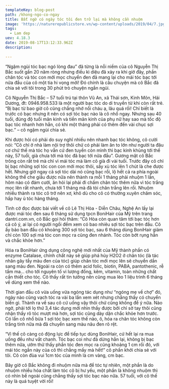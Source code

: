 ```yaml
---
templateKey: blog-post
path: /khong-ngo-co-ngay
title: Bất ngờ có ngày tóc tôi đen trở lại mà không cần nhuộm
image: 'https://naturerepublicstore.vn/wp-content/uploads/2019/04/7.jpg' 
tags:
  - Lam dep
uev: 4.18.3
date: 2019-08-17T13:12:33.962Z
description:
 
---
```



“Ngậm ngùi tóc bạc ngó lòng đau” đã từng là nỗi niềm của cô Nguyễn Thị Bắc suốt gần 20 năm ròng nhưng điều kì diệu đã xảy ra khi giờ đây, phần chân tóc và tóc con mới mọc chuyển đen đã mang lại cho mái tóc bạc tới nửa đầu của cô một tia hi vọng mới! Đó chính là câu chuyện mà cô Bắc đã chia sẻ với tôi trong 30 phút trò chuyện ngắn ngủi.


Cô Nguyễn Thị Bắc – 57 tuổi trú tại thôn Vũ An, xã Thái sơn, Kinh Môn, Hải Dương, đt: 0946.958.533 là một người bạc tóc do di truyền từ khi còn rất trẻ. “Bị bạc từ bao giờ cô cũng chẳng nhớ nổi cháu ạ, lâu quá rồi! Chỉ biết là trước có bạc nhưng ít nên có sợi tóc bạc nào là cô nhổ ngay. Nhưng sau 40 tuổi, đúng độ tuổi mãn kinh và tiền mãn kinh của phụ nữ hay sao mà tốc độ bạc tóc nhanh hơn hẳn, có khi một tháng phải có thêm đến vài chục sợi bạc.” – cô ngậm ngùi chia sẻ.

Khi được hỏi có phải do suy nghĩ nhiều nên nhanh bạc tóc không, cô cười nói: “Cô chỉ ở nhà làm nội trợ thôi chứ có phải làm ăn to lớn như người ta đâu cơ chứ thế mà tóc họ vẫn cứ đen tuyền còn mình thì bạc kinh khủng tới thế này, 57 tuổi, già chưa tới mà tóc đã bạc tới nửa đầu”. Gương mặt cô Bắc trông còn rất trẻ mà chỉ vì mái tóc mà làm cô già đi vài tuổi. Trước đây cô chỉ bị bạc những sợi tóc con con mới mọc thôi, sấy xù tóc lên 1 chút là che được hết. Nhưng giờ ngay cả sợi tóc dài nó cũng bạc rồi, lộ hết cả ra phía ngoài không thể che giấu được nữa nên thành ra mỗi 1 tháng phải nhuộm 1 lần, hôm nào có đám cưới, ăn hỏi lại phải đi chấm chân tóc thêm nữa vì tóc trắng mọc lên rất nhanh, chưa tới 1 tháng mà đã tòi chân trắng lên rồi. Nhuộm nhiều thành ra tóc cô trở nên xơ, khô dù cho cô có thường xuyên chăm sóc, hấp hay ủ tóc hàng tháng.

 
Tình cờ đọc được bài viết về cô Lê Thị Hòa - Diễn Châu, Nghệ An lấy lại được mái tóc đen sau 6 tháng sử dụng tpcn BoniHair của Mỹ trên trang dantri.com.vn, cô Bắc gọi hỏi thăm: “Cô Hòa còn quan tâm tới bạc tóc hơn cả cô ý, ai lại có người ngồi đếm xem có bao nhiêu sợi tóc bạc trên đầu. Cô ấy bảo ban đầu có khoảng 300 sợi tóc bạc, sau 6 tháng dùng BoniHair giảm chỉ còn 100 sợi mà tóc con mọc ra cũng đen nhánh. Tóc còn bớt rụng hẳn và chắc khỏe hơn.”

Hóa ra BoniHair ứng dụng công nghệ mới nhất của Mỹ thành phần có enzyme Catalase, chính chất này sẽ giúp phá hủy H2O2 ở chân tóc (là tác nhân gây tẩy màu đen của tóc) giúp chân tóc mới mọc lên sẽ chuyển dần sang màu đen. Ngoài ra còn có thêm acid folic, biotin, PABA, pantothenic, rễ tầm ma… cho tới nguyên tố vi lượng đồng, kẽm, vitamin, toàn những chất cần thiết cho tóc. Cô thấy rất tin tưởng nên cũng mua lèo 1 liệu trình 6 tháng về dùng xem thế nào.

Thời gian đầu cô vừa uống vừa ngóng tác dụng như “ngóng mẹ về chợ” đó, ngày nào cũng vạch tóc ra vài ba lần xem xét nhưng chẳng thấy có chuyển biến gì. Thành ra về sau cô cứ uống vậy thôi chứ cũng không để ý nữa. Nào ngờ, phải tới lọ thứ 3,4 tác dụng mới nhìn thấy được bởi chỉ sờ tay thôi cũng nhận thấy rõ tóc mượt mà hơn, sợi tóc cũng dày dặn chắc khỏe hơn trước. Có lần cô nhổ bừa 1 sợi tóc bạc xem thế nào, ô, hóa ra chân tóc không còn trắng tinh nữa mà đã chuyển sang màu nâu đen rõ rệt.

“Vì thế cô càng có động lực để tiếp tục dùng BoniHair, cứ hết lại ra mua uống đều như vắt chanh. Tóc bạc coi như đã dừng hẳn lại, không bị bạc thêm nữa, ướm thử thấy phần tóc đen mọc ra cũng khoảng 1 cm rồi đó, với mái tóc ngắn này của cô thì chẳng mấy mà hết!” cô phấn khởi chia sẻ với tôi. Cô còn đùa vui 1cm tóc của mình là cm vàng, cm bạc.

Bây giờ cô Bắc không đi nhuộm nữa mà để tóc tự nhiên, một phần là do nhuộm nhiều hóa chất làm tóc cô bị hư yếu, một phần là không nhuộm thì có nhìn bề ngoài cũng chẳng thấy sợi tóc bạc nào nữa. 57 tuổi, với cô thế này là quá tuyệt vời rồi!